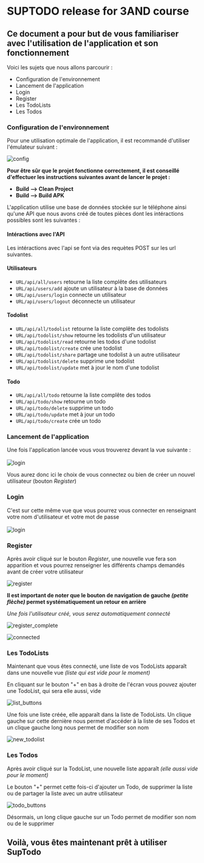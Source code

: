 # SUPTODO release for 3AND course
## Ce document a pour but de vous familiariser avec l'utilisation de l'application et son fonctionnement

Voici les sujets que nous allons parcourir :
* Configuration de l'environnement
* Lancement de l'application
* Login
* Register
* Les TodoLists
* Les Todos

### Configuration de l'environnement
Pour une utilisation optimale de l'application, il est recommandé d'utiliser l'émulateur suivant :


![config](pictures/config.png)

**Pour être sûr que le projet fonctionne correctement, il est conseillé d'effectuer les instructions suivantes avant de lancer le projet :** <br>
* **Build --> Clean Project**
* **Build --> Build APK**


L'application utilise une base de données stockée sur le téléphone ainsi qu'une API que nous avons créé de toutes pièces dont les intéractions possibles sont les suivantes :

#### Intéractions avec l'API

Les intéractions avec l'api se font via des requètes POST sur les url suivantes.

#### Utilisateurs

- ```URL/api/all/users``` retourne la liste complête des utilisateurs
- ```URL/api/users/add``` ajoute un utilisateur à la base de données
- ```URL/api/users/login``` connecte un utilisateur
- ```URL/api/users/logout``` déconnecte un utilisateur

#### Todolist

- ```URL/api/all/todolist``` retourne la liste complête des todolists
- ```URL/api/todolist/show``` retourne les todolists d'un utilisateur
- ```URL/api/todolist/read``` retourne les todos d'une todolist
- ```URL/api/todolist/create``` crée une todolist
- ```URL/api/todolist/share``` partage une todolist à un autre utilisateur
- ```URL/api/todolist/delete``` supprime une todolist
- ```URL/api/todolist/update``` met à jour le nom d'une todolist

#### Todo

- ```URL/api/all/todo``` retourne la liste complête des todos
- ```URL/api/todo/show``` retourne un todo
- ```URL/api/todo/delete``` supprime un todo
- ```URL/api/todo/update``` met à jour un todo
- ```URL/api/todo/create``` crée un todo

### Lancement de l'application
Une fois l'application lancée vous vous trouverez devant la vue suivante : <br><br>
![login](pictures/login.png)

Vous aurez donc ici le choix de vous connectez ou bien de créer un nouvel utilisateur (bouton *Register*)

### Login
C'est sur cette même vue que vous pourrez vous connecter en renseignant votre nom d'utilisateur et votre mot de passe <br><br>
![login](pictures/login.png)

### Register
Après avoir cliqué sur le bouton *Register*, une nouvelle vue fera son apparition et vous pourrez renseigner les différents champs demandés avant de créer votre utilisateur<br>

![register](pictures/register.png)

**Il est important de noter que le bouton de navigation de gauche _(petite flèche)_ permet systématiquement un retour en arrière**

*Une fois l'utilisateur créé, vous serez automatiquement connecté*

![register_complete](pictures/register_complete.png)

![connected](pictures/connected.png)
### Les TodoLists
Maintenant que vous êtes connecté, une liste de vos TodoLists apparaît dans une nouvelle vue *(liste qui est vide pour le moment)*

En cliquant sur le bouton "+" en bas à droite de l'écran vous pouvez ajouter une TodoList, qui sera elle aussi, vide

![list_buttons](pictures/list_buttons.png)

Une fois une liste créée, elle apparaît dans la liste de TodoLists. Un clique gauche sur cette dernière nous permet d'accéder à la liste de ses Todos et un clique gauche long nous permet de modifier son nom

![new_todolist](pictures/new_todolist.png)
### Les Todos
Après avoir cliqué sur la TodoList, une nouvelle liste apparaît *(elle aussi vide pour le moment)*

Le bouton "+" permet cette fois-ci d'ajouter un Todo, de supprimer la liste ou de partager la liste avec un autre utilisateur

![todo_buttons](pictures/todo_buttons.png)

Désormais, un long clique gauche sur un Todo permet de modifier son nom ou de le supprimer
## Voilà, vous êtes maintenant prêt à utiliser SupTodo

